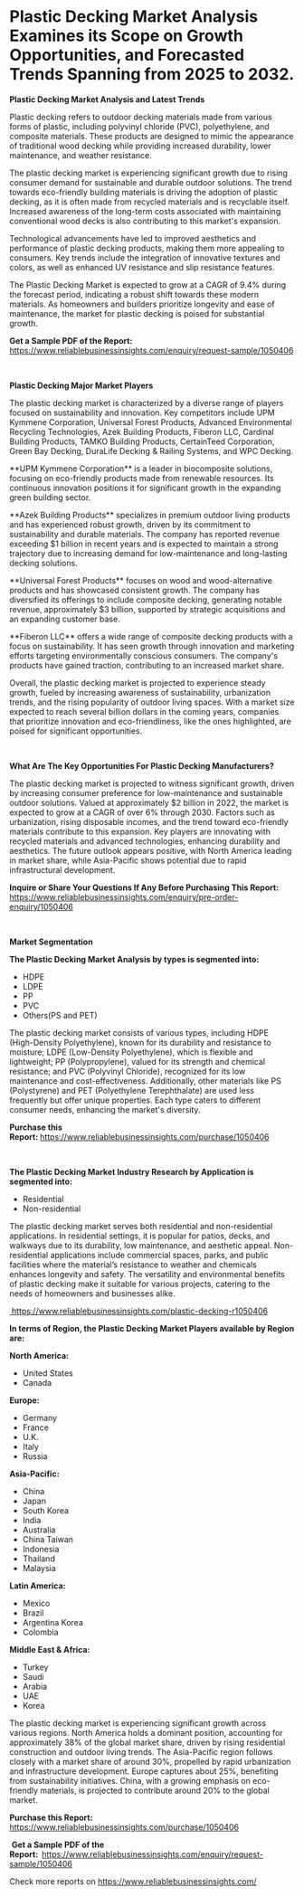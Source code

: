 <p><h1>Plastic Decking Market Analysis Examines its Scope on Growth Opportunities, and Forecasted Trends Spanning from 2025 to 2032.</h1></p><p><strong>Plastic Decking Market Analysis and Latest Trends</strong></p>
<p><p>Plastic decking refers to outdoor decking materials made from various forms of plastic, including polyvinyl chloride (PVC), polyethylene, and composite materials. These products are designed to mimic the appearance of traditional wood decking while providing increased durability, lower maintenance, and weather resistance. </p><p>The plastic decking market is experiencing significant growth due to rising consumer demand for sustainable and durable outdoor solutions. The trend towards eco-friendly building materials is driving the adoption of plastic decking, as it is often made from recycled materials and is recyclable itself. Increased awareness of the long-term costs associated with maintaining conventional wood decks is also contributing to this market's expansion.</p><p>Technological advancements have led to improved aesthetics and performance of plastic decking products, making them more appealing to consumers. Key trends include the integration of innovative textures and colors, as well as enhanced UV resistance and slip resistance features. </p><p>The Plastic Decking Market is expected to grow at a CAGR of 9.4% during the forecast period, indicating a robust shift towards these modern materials. As homeowners and builders prioritize longevity and ease of maintenance, the market for plastic decking is poised for substantial growth.</p></p>
<p><strong>Get a Sample PDF of the Report:&nbsp;</strong> <a href="https://www.reliablebusinessinsights.com/enquiry/request-sample/1050406?utm_campaign=2094&utm_medium=2&utm_source=Github&utm_content=ia&utm_term=31012025&utm_id=plastic-decking">https://www.reliablebusinessinsights.com/enquiry/request-sample/1050406</a></p>
<p>&nbsp;</p>
<p><strong>Plastic Decking Major Market Players</strong></p>
<p><p>The plastic decking market is characterized by a diverse range of players focused on sustainability and innovation. Key competitors include UPM Kymmene Corporation, Universal Forest Products, Advanced Environmental Recycling Technologies, Azek Building Products, Fiberon LLC, Cardinal Building Products, TAMKO Building Products, CertainTeed Corporation, Green Bay Decking, DuraLife Decking & Railing Systems, and WPC Decking.</p><p>**UPM Kymmene Corporation** is a leader in biocomposite solutions, focusing on eco-friendly products made from renewable resources. Its continuous innovation positions it for significant growth in the expanding green building sector.</p><p>**Azek Building Products** specializes in premium outdoor living products and has experienced robust growth, driven by its commitment to sustainability and durable materials. The company has reported revenue exceeding $1 billion in recent years and is expected to maintain a strong trajectory due to increasing demand for low-maintenance and long-lasting decking solutions.</p><p>**Universal Forest Products** focuses on wood and wood-alternative products and has showcased consistent growth. The company has diversified its offerings to include composite decking, generating notable revenue, approximately $3 billion, supported by strategic acquisitions and an expanding customer base.</p><p>**Fiberon LLC** offers a wide range of composite decking products with a focus on sustainability. It has seen growth through innovation and marketing efforts targeting environmentally conscious consumers. The company's products have gained traction, contributing to an increased market share.</p><p>Overall, the plastic decking market is projected to experience steady growth, fueled by increasing awareness of sustainability, urbanization trends, and the rising popularity of outdoor living spaces. With a market size expected to reach several billion dollars in the coming years, companies that prioritize innovation and eco-friendliness, like the ones highlighted, are poised for significant opportunities.</p></p>
<p>&nbsp;</p>
<p><strong>What Are The Key Opportunities For Plastic Decking Manufacturers?</strong></p>
<p><p>The plastic decking market is projected to witness significant growth, driven by increasing consumer preference for low-maintenance and sustainable outdoor solutions. Valued at approximately $2 billion in 2022, the market is expected to grow at a CAGR of over 6% through 2030. Factors such as urbanization, rising disposable incomes, and the trend toward eco-friendly materials contribute to this expansion. Key players are innovating with recycled materials and advanced technologies, enhancing durability and aesthetics. The future outlook appears positive, with North America leading in market share, while Asia-Pacific shows potential due to rapid infrastructural development.</p></p>
<p><strong>Inquire or Share Your Questions If Any Before Purchasing This Report:</strong> <a href="https://www.reliablebusinessinsights.com/enquiry/pre-order-enquiry/1050406?utm_campaign=2094&utm_medium=2&utm_source=Github&utm_content=ia&utm_term=31012025&utm_id=plastic-decking">https://www.reliablebusinessinsights.com/enquiry/pre-order-enquiry/1050406</a></p>
<p>&nbsp;</p>
<p><strong>Market Segmentation</strong></p>
<p><strong>The Plastic Decking Market Analysis by types is segmented into:</strong></p>
<p><ul><li>HDPE</li><li>LDPE</li><li>PP</li><li>PVC</li><li>Others(PS and PET)</li></ul></p>
<p><p>The plastic decking market consists of various types, including HDPE (High-Density Polyethylene), known for its durability and resistance to moisture; LDPE (Low-Density Polyethylene), which is flexible and lightweight; PP (Polypropylene), valued for its strength and chemical resistance; and PVC (Polyvinyl Chloride), recognized for its low maintenance and cost-effectiveness. Additionally, other materials like PS (Polystyrene) and PET (Polyethylene Terephthalate) are used less frequently but offer unique properties. Each type caters to different consumer needs, enhancing the market's diversity.</p></p>
<p><strong>Purchase this Report:&nbsp;</strong><a href="https://www.reliablebusinessinsights.com/purchase/1050406?utm_campaign=2094&utm_medium=2&utm_source=Github&utm_content=ia&utm_term=31012025&utm_id=plastic-decking">https://www.reliablebusinessinsights.com/purchase/1050406</a></p>
<p>&nbsp;</p>
<p><strong>The Plastic Decking Market Industry Research by Application is segmented into:</strong></p>
<p><ul><li>Residential</li><li>Non-residential</li></ul></p>
<p><p>The plastic decking market serves both residential and non-residential applications. In residential settings, it is popular for patios, decks, and walkways due to its durability, low maintenance, and aesthetic appeal. Non-residential applications include commercial spaces, parks, and public facilities where the material’s resistance to weather and chemicals enhances longevity and safety. The versatility and environmental benefits of plastic decking make it suitable for various projects, catering to the needs of homeowners and businesses alike.</p></p>
<p><a href="https://www.reliablebusinessinsights.com/plastic-decking-r1050406?utm_campaign=2094&utm_medium=2&utm_source=Github&utm_content=ia&utm_term=31012025&utm_id=plastic-decking">&nbsp;https://www.reliablebusinessinsights.com/plastic-decking-r1050406</a></p>
<p><strong>In terms of Region, the Plastic Decking Market Players available by Region are:</strong></p>
<p>
    <p> <strong> North America: </strong>
        <ul>
            <li>United States</li>
            <li>Canada</li>
        </ul>
        </p> 
    <p> <strong> Europe: </strong>
        <ul>
            <li>Germany</li>
            <li>France</li>
            <li>U.K.</li>
            <li>Italy</li>
            <li>Russia</li>
        </ul>
        </p> 
    <p> <strong> Asia-Pacific: </strong>
        <ul>
            <li>China</li>
            <li>Japan</li>
            <li>South Korea</li>
            <li>India</li>
            <li>Australia</li>
            <li>China Taiwan</li>
            <li>Indonesia</li>
            <li>Thailand</li>
            <li>Malaysia</li>
        </ul>
        </p> 
    <p> <strong> Latin America: </strong>
        <ul>
            <li>Mexico</li>
            <li>Brazil</li>
            <li>Argentina Korea</li>
            <li>Colombia</li>
        </ul>
        </p> 
    <p> <strong> Middle East & Africa: </strong>
        <ul>
            <li>Turkey</li>
            <li>Saudi</li>
            <li>Arabia</li>
            <li>UAE</li>
            <li>Korea</li>
        </ul>
    </p>
    </p>
<p><p>The plastic decking market is experiencing significant growth across various regions. North America holds a dominant position, accounting for approximately 38% of the global market share, driven by rising residential construction and outdoor living trends. The Asia-Pacific region follows closely with a market share of around 30%, propelled by rapid urbanization and infrastructure development. Europe captures about 25%, benefiting from sustainability initiatives. China, with a growing emphasis on eco-friendly materials, is projected to contribute around 20% to the global market.</p></p>
<p><strong>Purchase this Report: </strong><a href="https://www.reliablebusinessinsights.com/purchase/1050406?utm_campaign=2094&utm_medium=2&utm_source=Github&utm_content=ia&utm_term=31012025&utm_id=plastic-decking">https://www.reliablebusinessinsights.com/purchase/1050406</a></p>
<p>&nbsp;<strong>Get a Sample PDF of the Report:&nbsp;&nbsp;</strong><a href="https://www.reliablebusinessinsights.com/enquiry/request-sample/1050406?utm_campaign=2094&utm_medium=2&utm_source=Github&utm_content=ia&utm_term=31012025&utm_id=plastic-decking">https://www.reliablebusinessinsights.com/enquiry/request-sample/1050406</a></p>
<p><strong></strong></p>
<p>Check more reports on <a href="https://www.reliablebusinessinsights.com/?utm_campaign=2094&utm_medium=2&utm_source=Github&utm_content=ia&utm_term=31012025&utm_id=plastic-decking">https://www.reliablebusinessinsights.com/</a></p>